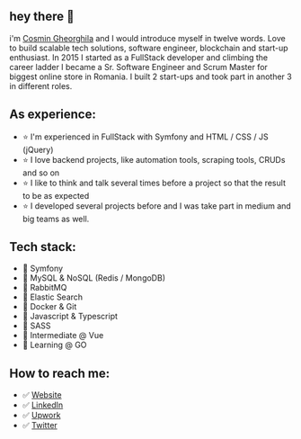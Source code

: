## hey there 👋
i'm [Cosmin Gheorghila](https://cosmin.gheorghila.ro) and I would introduce myself in twelve words. Love to build scalable tech solutions, software engineer, blockchain and start-up enthusiast.
In 2015 I started as a FullStack developer and climbing the career ladder I became a Sr. Software Engineer and Scrum Master for biggest online store in Romania.
I built 2 start-ups and took part in another 3 in different roles.

## As experience:
- ⭐ I'm experienced in FullStack with Symfony and HTML / CSS / JS (jQuery)
- ⭐ I love backend projects, like automation tools, scraping tools, CRUDs and so on
- ⭐ I like to think and talk several times before a project so that the result to be as expected
- ⭐ I developed several projects before and I was take part in medium and big teams as well.

## Tech stack:
- 🔆 Symfony
- 🔆 MySQL & NoSQL (Redis / MongoDB)
- 🔆 RabbitMQ
- 🔆 Elastic Search
- 🔆 Docker & Git
- 🔆 Javascript & Typescript
- 🔆 SASS
- 🔆 Intermediate @ Vue
- 🔆 Learning @ GO

## How to reach me:
- ✅ [Website](https://cosmin.gheorghila.ro)
- ✅ [LinkedIn](https://www.linkedin.com/in/cosmin-gheorghila/)
- ✅ [Upwork](https://www.upwork.com/freelancers/~01ec13a298c4d85e74?viewMode=1)
- ✅ [Twitter](https://twitter.com/cosgheorghila)
